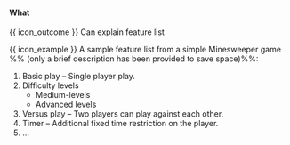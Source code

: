 <div id="title">

#### What

</div>

<span id="prereqs"></span>

<span id="outcomes">{{ icon_outcome }} Can explain feature list</span>

<div id="body">

<tip-box type="definition">
<include src="../../../common/definitions.md#def-feature-list" />
</tip-box>

<tip-box>

{{ icon_example }} A sample feature list from a simple Minesweeper game %%&nbsp;(only a brief description has been provided to save space)%%:

1. Basic play – Single player play.
2. Difficulty levels
   * Medium-levels
   * Advanced levels
3. Versus play – Two players can play against each other.
4. Timer – Additional fixed time restriction on the player.
5. ...

</tip-box>

</div>

<div id="extras">
</div>